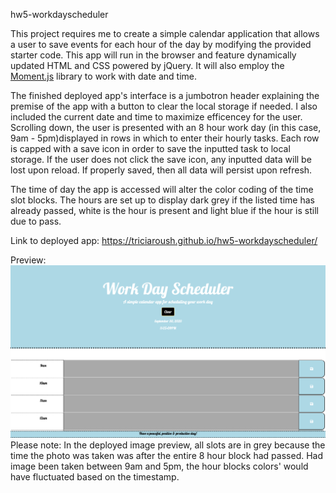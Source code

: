 hw5-workdayscheduler

This project requires me to create a simple calendar application that allows a user to save events for each hour of the day by modifying the provided starter code. This app will run in the browser and feature dynamically updated HTML and CSS powered by jQuery.  It will also employ the [Moment.js](https://momentjs.com/) library to work with date and time.

The finished deployed app's interface is a jumbotron header explaining the premise of the app with a button to clear the local storage if needed.  I also included the current date and time to maximize efficencey for the user.  Scrolling down, the user is presented with an 8 hour work day (in this case, 9am - 5pm)displayed in rows in which to enter their hourly tasks.  Each row is capped with a save icon in order to save the inputted task to local storage.  If the user does not click the save icon, any inputted data will be lost upon reload.  If properly saved, then all data will persist upon refresh.  

The time of day the app is accessed will alter the color coding of the time slot blocks.  The hours are set up to display dark grey if the listed time has already passed, white is the hour is present and light blue if the hour is still due to pass.  

Link to deployed app:
https://triciaroush.github.io/hw5-workdayscheduler/

Preview:
<img src="./deployed/deployed_workdayscheduler.png">
Please note: In the deployed image preview, all slots are in grey because the time the photo was taken was after the entire 8 hour block had passed.  Had image been taken between 9am and 5pm, the hour blocks colors' would have fluctuated based on the timestamp.  


